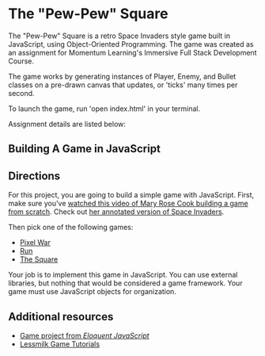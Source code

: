# The "Pew-Pew" Square

The "Pew-Pew" Square is a retro Space Invaders style game built in JavaScript, using Object-Oriented Programming. The game was created as an assignment for Momentum Learning's Immersive Full Stack Development Course. 

The game works by generating instances of Player, Enemy, and Bullet classes on a pre-drawn canvas that updates, or 'ticks' many times per second.

To launch the game, run 'open index.html' in your terminal.

Assignment details are listed below:

## Building A Game in JavaScript

## Directions

For this project, you are going to build a simple game with JavaScript. First, make sure you've [watched this video of Mary Rose Cook building a game from scratch](https://vimeo.com/105955605). Check out [her annotated version of Space Invaders](http://annotated-code.maryrosecook.com/space-invaders/docs/space-invaders.html).

Then pick one of the following games:

* [Pixel War](http://www.lessmilk.com/game/pixel-war-1/)
* [Run](http://www.lessmilk.com/game/run/)
* [The Square](http://www.lessmilk.com/game/the-square/)

Your job is to implement this game in JavaScript. You can use external libraries, but nothing that would be considered a game framework. Your game must use JavaScript objects for organization.

## Additional resources

* [Game project from _Eloquent JavaScript_](https://eloquentjavascript.net/3rd_edition/16_game.html)
* [Lessmilk Game Tutorials](http://www.lessmilk.com/)
